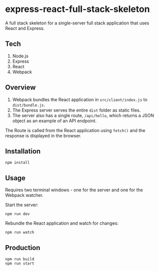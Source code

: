 # express-react-full-stack-skeleton

A full stack skeleton for a single-server full stack application that uses React and Express.

## Tech

1. Node.js
2. Express
3. React
4. Webpack

## Overview

1. Webpack bundles the React application in `src/client/index.js` to `dist/bundle.js`.
1. The Express server serves the entire `dist` folder as static files.
1. The server also has a single route, `/api/hello`, which returns a JSON object as an example of an API endpoint.

The Route is called from the React application using `fetch()` and the response is displayed in the browser.

## Installation

```
npm install
```

## Usage

Requires two terminal windows - one for the server and one for the Webpack watcher.

Start the server:
```
npm run dev
```

Rebundle the React application and watch for changes:
```
npm run watch
```

## Production

```
npm run build
npm run start
```